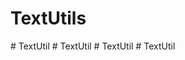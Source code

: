 # TextUtils
 
#   T e x t U t i l  
 #   T e x t U t i l  
 #   T e x t U t i l  
 #   T e x t U t i l  
 